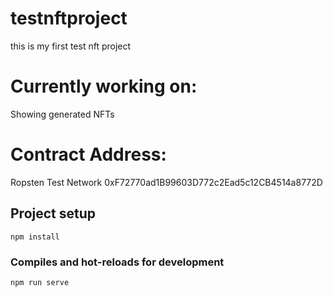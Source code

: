 # testnftproject

this is my first test nft project


# Currently working on:
Showing generated NFTs


# Contract Address:
Ropsten Test Network 0xF72770ad1B99603D772c2Ead5c12CB4514a8772D


## Project setup
```
npm install
```

### Compiles and hot-reloads for development
```
npm run serve
```

